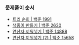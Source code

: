 ### 문제풀이 순서
- [트리 순회 | 백준 1991](https://www.acmicpc.net/problem/1991)
- [색종이 만들기 | 백준 2630](https://www.acmicpc.net/problem/2630)
- [연산자 끼워넣기 | 백준 14888](https://www.acmicpc.net/problem/14888)
- [연산자 끼워넣기 (2) | 백준 15658](https://www.acmicpc.net/problem/15658)
